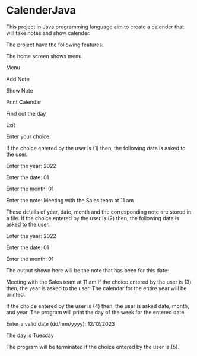 # CalenderJava

This project in Java programming language aim to create a calender that will take notes and show calender.

The project have the following features:

The home screen shows menu

Menu

Add Note

Show Note

Print Calendar

Find out the day

Exit

Enter your choice:

If the choice entered by the user is (1) then, the following data is asked to the user.

Enter the year: 2022

Enter the date: 01

Enter the month: 01

Enter the note: Meeting with the Sales team at 11 am

These details of year, date, month and the corresponding note are stored in a file.
If the choice entered by the user is (2) then, the following data is asked to the user.

Enter the year: 2022

Enter the date: 01

Enter the month: 01

The output shown here will be the note that has been for this date:

 Meeting with the Sales team at 11 am
If the choice entered by the user is (3) then, the year is asked to the user. The calendar for the entire year will be printed.

If the choice entered by the user is (4) then, the user is asked date, month, and year. The program will print the day of the week for the entered date.

Enter a valid date (dd/mm/yyyy): 12/12/2023

The day is Tuesday

The program will be terminated if the choice entered by the user is (5).
